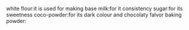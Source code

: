 white flour:it is used for making base
milk:for it consistency
sugar:for its sweetness
coco-powder:for its dark colour and chocolaty falvor
baking powder:                                                                                                                                                                                                                                                                                                                                                                                  